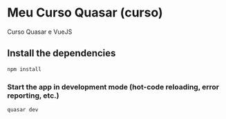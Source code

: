 # Meu Curso Quasar (curso)

Curso Quasar e VueJS

## Install the dependencies
```bash
npm install
```

### Start the app in development mode (hot-code reloading, error reporting, etc.)
```bash
quasar dev
```

